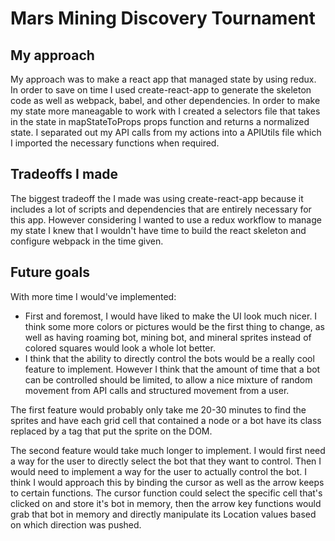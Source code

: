 # Mars Mining Discovery Tournament


## My approach

My approach was to make a react app that managed state by using redux. In order to save on time I used create-react-app to generate the skeleton code as well as webpack, babel, and other dependencies. In order to make my state more maneagable to work with I created a selectors file that takes in the state in mapStateToProps props function and returns a normalized state. I separated out my API calls from my actions into a APIUtils file which I imported the necessary functions when required.

## Tradeoffs I made

The biggest tradeoff the I made was using create-react-app because it includes a lot of scripts and dependencies that are entirely necessary for this app. However considering I wanted to use a redux workflow to manage my state I knew that I wouldn't have time to build the react skeleton and configure webpack in the time given.

## Future goals

With more time I would've implemented:
   * First and foremost, I would have liked to make the UI look much nicer. I think some more colors or pictures would be the first thing to change, as well as having roaming bot, mining bot, and mineral sprites instead of colored squares would look a whole lot better.
   * I think that the ability to directly control the bots would be a really cool feature to implement. However I think that the amount of time that a bot can be controlled should be limited, to allow a nice mixture of random movement from API calls and structured movement from a user.

The first feature would probably only take me 20-30 minutes to find the sprites and have each grid cell that contained a node or a bot have its class replaced by a tag that put the sprite on the DOM.

The second feature would take much longer to implement. I would first need a way for the user to directly select the bot that they want to control. Then I would need to implement a way for the user to actually control the bot. I think I would approach this by binding the cursor as well as the arrow keeps to certain functions. The cursor function could select the specific cell that's clicked on and store it's bot in memory, then the arrow key functions would grab that bot in memory and directly manipulate its Location values based on which direction was pushed.
